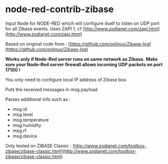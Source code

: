 # node-red-contrib-zibase

Input Node for NODE-RED which will configure itself to listen on UDP port for all Zibase events.
Uses ZAPI 1, cf [http://www.zodianet.com/zapi.html](http://www.zodianet.com/zapi.html)

Based on original code from : [https://github.com/onlinux/Zibase-log](https://github.com/onlinux/Zibase-log)

**Works only if Node-Red server runs on same network as Zibase.**
**Make sure your Node-Red server firewall allows incoming UDP packets on port 17100 !**

You only need to configure local IP address of Zibase box.

Puts the received messages in msg.payload

Parses additional info such as :

* msg.id
* msg.level
* msg.temperature
* msg.humidity
* msg.rf
* msg.device

Only tested on ZIBASE Classic : [http://www.zodianet.com/toolbox-zibase/zibase-classic.html](http://www.zodianet.com/toolbox-zibase/zibase-classic.html)
